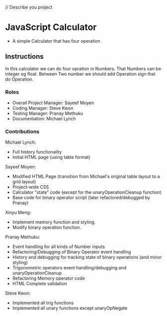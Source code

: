 // Describe you project
# JavaScript Calculator

* A simple Calculator that has four operation 

## Instructions 

In this calculator we can do four opration in Numbers.
That Numbers can be integer og float.
Between Two number we should add Operation sign that do Operation.

### Roles

* Overall Project Manager: Sayeef Moyen
* Coding Manager: Steve Kwon
* Testing Manager: Pranay Methuku
* Documentation: Michael Lynch

### Contributions

Michael Lynch:
* Full history functionality
* Initial HTML page (using table format)

Sayeef Moyen:

* Modified HTML Page (transition from Michael's original table layout to a grid layout)
* Project-wide CSS
* Calculator "state" code (except for the unaryOperationCleanup function)
* Base code for binary operator script (later refactored/debugged by Pranay)

Xinyu Meng:

* Implement memory function and styling.
* Modify binary operation function.

Pranay Methuku:

* Event handling for all kinds of Number inputs
* Refactoring/Debugging of Binary Operator event handling
* History and debugging for tracking state of binary operations (and minor styling)
* Trigonometric operators event handling/debugging and unaryOperationCleanup
* Refactoring Memory operator code
* HTML Complete validation

Steve Kwon:

* Implemented all trig functions
* Implemented all unary functions except unaryOpNegate
